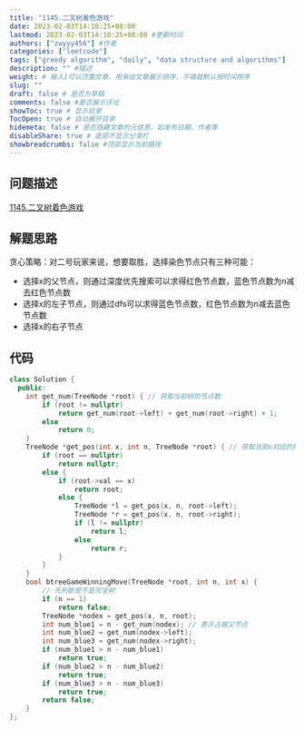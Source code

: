 ```yaml
---
title: "1145.二叉树着色游戏"
date: 2023-02-03T14:10:25+08:00
lastmod: 2023-02-03T14:10:25+08:00 #更新时间
authors: ["zwyyy456"] #作者
categories: ["leetcode"]
tags: ["greedy algorithm", "daily", "data structure and algorithms"]
description: "" #描述
weight: # 输入1可以顶置文章，用来给文章展示排序，不填就默认按时间排序
slug: ""
draft: false # 是否为草稿
comments: false #是否展示评论
showToc: true # 显示目录
TocOpen: true # 自动展开目录
hidemeta: false # 是否隐藏文章的元信息，如发布日期、作者等
disableShare: true # 底部不显示分享栏
showbreadcrumbs: false #顶部显示当前路径
---
```

## 问题描述
[1145.二叉树着色游戏](https://leetcode.cn/problems/binary-tree-coloring-game/)

## 解题思路
贪心策略：对二号玩家来说，想要取胜，选择染色节点只有三种可能：
- 选择x的父节点，则通过深度优先搜索可以求得红色节点数，蓝色节点数为$n$减去红色节点数
- 选择x的左子节点，则通过dfs可以求得蓝色节点数，红色节点数为$n$减去蓝色节点数
- 选择x的右子节点

## 代码
```cpp
class Solution {
  public:
    int get_num(TreeNode *root) { // 获取当前树的节点数
        if (root != nullptr)
            return get_num(root->left) + get_num(root->right) + 1;
        else
            return 0;
    }
    TreeNode *get_pos(int x, int n, TreeNode *root) { // 获取当前x对应的指针
        if (root == nullptr)
            return nullptr;
        else {
            if (root->val == x)
                return root;
            else {
                TreeNode *l = get_pos(x, n, root->left);
                TreeNode *r = get_pos(x, n, root->right);
                if (l != nullptr)
                    return l;
                else
                    return r;
            }
        }
    }
    bool btreeGameWinningMove(TreeNode *root, int n, int x) {
        // 先判断是不是完全树
        if (n == 1)
            return false;
        TreeNode *nodex = get_pos(x, n, root);
        int num_blue1 = n - get_num(nodex); // 表示占据父节点
        int num_blue2 = get_num(nodex->left);
        int num_blue3 = get_num(nodex->right);
        if (num_blue1 > n - num_blue1)
            return true;
        if (num_blue2 > n - num_blue2)
            return true;
        if (num_blue3 > n - num_blue3)
            return true;
        return false;
    }
};
```

